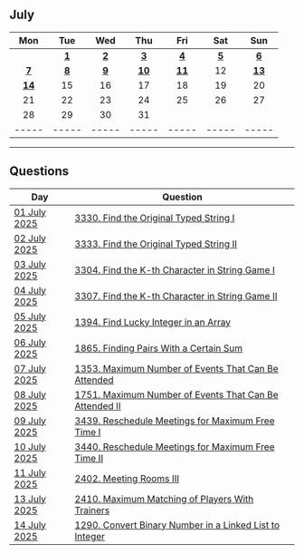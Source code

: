 July
---
| Mon | Tue | Wed | Thu | Fri | Sat | Sun |
| :---: | :---: | :---: | :---: | :---: | :---: | :---: |
|     | [**1**](01) | [**2**](02) | [**3**](03) | [**4**](04) | [**5**](05) | [**6**](06) |
| [**7**](07) | [**8**](08) | [**9**](09) | [**10**](10) | [**11**](11) | 12  | [**13**](13) |
| [**14**](14) | 15  | 16  | 17  | 18  | 19  | 20  |
| 21  | 22  | 23  | 24  | 25  | 26  | 27  |
| 28  | 29  | 30  | 31  |     |     |     |
| ----- | ----- | ----- | ----- | ----- | ----- | ----- |

---

Questions
---
| Day | Question |
| --- | --- |
| [01 July 2025](01) | [3330. Find the Original Typed String I](https://leetcode.com/problems/find-the-original-typed-string-i) |
| [02 July 2025](02) | [3333. Find the Original Typed String II](https://leetcode.com/problems/find-the-original-typed-string-ii) |
| [03 July 2025](03) | [3304. Find the K-th Character in String Game I](https://leetcode.com/problems/find-the-k-th-character-in-string-game-i) |
| [04 July 2025](04) | [3307. Find the K-th Character in String Game II](https://leetcode.com/problems/find-the-k-th-character-in-string-game-ii) |
| [05 July 2025](05) | [1394. Find Lucky Integer in an Array](https://leetcode.com/problems/find-lucky-integer-in-an-array) |
| [06 July 2025](06) | [1865. Finding Pairs With a Certain Sum](https://leetcode.com/problems/finding-pairs-with-a-certain-sum) |
| [07 July 2025](07) | [1353. Maximum Number of Events That Can Be Attended](https://leetcode.com/problems/maximum-number-of-events-that-can-be-attended) |
| [08 July 2025](08) | [1751. Maximum Number of Events That Can Be Attended II](https://leetcode.com/problems/maximum-number-of-events-that-can-be-attended-ii) |
| [09 July 2025](09) | [3439. Reschedule Meetings for Maximum Free Time I](https://leetcode.com/problems/reschedule-meetings-for-maximum-free-time-i) |
| [10 July 2025](10) | [3440. Reschedule Meetings for Maximum Free Time II](https://leetcode.com/problems/reschedule-meetings-for-maximum-free-time-ii) |
| [11 July 2025](11) | [2402. Meeting Rooms III](https://leetcode.com/problems/meeting-rooms-iii) |
| [13 July 2025](13) | [2410. Maximum Matching of Players With Trainers](https://leetcode.com/problems/maximum-matching-of-players-with-trainers) |
| [14 July 2025](14) | [1290. Convert Binary Number in a Linked List to Integer](https://leetcode.com/problems/convert-binary-number-in-a-linked-list-to-integer) |
